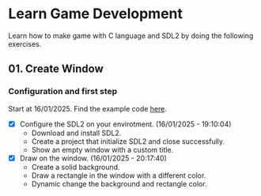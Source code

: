# Learn Game Development

Learn how to make game with C language and SDL2 by doing the following exercises.

## 01. Create Window

### Configuration and first step

Start at 16/01/2025. Find the example code [here](./create_window/).

- [x] Configure the SDL2 on your envirotment. (16/01/2025 - 19:10:04)
    - Download and install SDL2.
    - Create a project that initialize SDL2 and close successfully.
    - Show an empty window with a custom title.
- [x] Draw on the window. (16/01/2025 - 20:17:40)
    - Create a solid background.
    - Draw a rectangle in the window with a different color.
    - Dynamic change the background and rectangle color.
